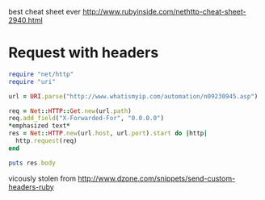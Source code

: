 best cheat sheet ever http://www.rubyinside.com/nethttp-cheat-sheet-2940.html

# Request with headers

```ruby
require "net/http"
require "uri"

url = URI.parse("http://www.whatismyip.com/automation/n09230945.asp")

req = Net::HTTP::Get.new(url.path)
req.add_field("X-Forwarded-For", "0.0.0.0")
*emphasized text*
res = Net::HTTP.new(url.host, url.port).start do |http|
  http.request(req)
end

puts res.body
```

vicously stolen from http://www.dzone.com/snippets/send-custom-headers-ruby
